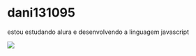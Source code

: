 # dani131095
estou estudando alura e desenvolvendo a linguagem javascript

![](https://tenor.com/bEGqp.gif)
